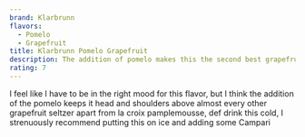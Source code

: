 ```yaml
---
brand: Klarbrunn
flavors:
  - Pomelo
  - Grapefruit
title: Klarbrunn Pomelo Grapefruit
description: The addition of pomelo makes this the second best grapefruit available.
rating: 7
---
```

I﻿ feel like I have to be in the right mood for this flavor, but I think the addition of the pomelo keeps it head and shoulders above almost every other grapefruit seltzer apart from la croix pamplemousse, def drink this cold, I strenuously recommend putting this on ice and adding some Campari